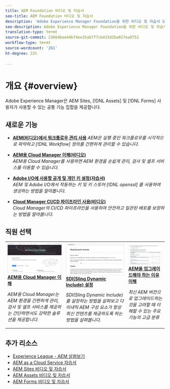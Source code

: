 ```yaml
---
title: AEM Foundation 비디오 및 자습서
seo-title: AEM Foundation 비디오 및 자습서
description: 'Adobe Experience Manager Foundation을 위한 비디오 및 자습서 모음입니다. '
seo-description: Adobe Experience Manager Foundation을 위한 비디오 및 자습서 모음입니다
translation-type: tm+mt
source-git-commit: 23664bae44b74ee35ab7f7cb415d2ba017ea8752
workflow-type: tm+mt
source-wordcount: '261'
ht-degree: 22%

---
```



# 개요 {#overview}

Adobe Experience Manager은 AEM Sites, [!DNL Assets] 및 [!DNL Forms] 사용자가 사용할 수 있는 공통 기능 집합을 제공합니다.

## 새로운 기능

* **[AEM(비디오)에서 워크플로우 관리 사용](./workflow/use-workflow-management.md)**
   *AEM은 실행 중인 워크플로우를 시각적으로 파악하고  [!DNL Workflow] 정의를 간편하게 관리할 수 있습니다.*

* **[AEM용 Cloud Manager 이해(비디오)](./cloud-manager/understand-cloud-manager-for-aem.md)**\
   *AEM용 Cloud Manager를 사용하면 AEM 환경을 손쉽게 관리, 검사 및 셀프 서비스를 이용할 수 있습니다.*

* **[Adobe I/O에 사용할 공개 및 개인 키 설정(자습서)](./authentication/set-up-public-private-keys-for-use-with-aem-and-adobe-io.md)**\
   *AEM 및 Adobe I/O에서 작동하는 키 및 키 스토어 [!DNL openssl] 를 사용하여 생성하는 방법을 알아봅니다.*

* **[Cloud Manager CI/CD 파이프라인 사용(비디오)](./cloud-manager/use-the-cicd-pipeline-in-cloud-manager-for-aem.md)**\
   *Cloud Manager의 CI/CD 파이프라인을 사용하여 안전하고 일관된 배포를 보장하는 방법을 알아봅니다.*

## 직원 선택

<table>
<tr>
  <td>
    <a href="./cloud-manager/understand-cloud-manager-for-aem.md">
    <img alt="AEM용 Cloud Manager 이해" src="./cloud-manager/assets/understand-cloud-manager-for-aem/thumbnail.png" />
    </a>
    <div>
     <a href="./cloud-manager/understand-cloud-manager-for-aem.md">
    <strong>AEM용 Cloud Manager 이해</strong>
    </a>
    </div>
    <p>
    <em>AEM용 Cloud Manager는 AEM 환경을 간편하게 관리, 검사 및 셀프 서비스를 제공하는 간단하면서도 강력한 솔루션을 제공합니다.</em>
    <p>
  </td>
   <td>
    <a href="./development/set-up-sling-dynamic-include.md">
    <img alt="SDI(Sling Dynamic Include) 설정" src="./development/assets/set-up-sling-dynamic-include/thumbnail.png" />
    </a>
     <div>
     <a href="./development/set-up-sling-dynamic-include.md">
    <strong>SDI(Sling Dynamic Include) 설정</strong>
    </a>
    </div>
    <p>
    <em>SDI(Sling Dynamic Include)를 설정하는 방법을 살펴보고 다이내믹 AEM 구성 요소가 항상 최신 컨텐츠를 제공하도록 하는 방법을 살펴봅니다.</em>
    <p>
  </td>
  <td>
    <a href="./administration/understand-reasons-to-upgrade.md">
    <img alt="AEM을 업그레이드해야 하는 이유 이해" src="./administration/assets/understand-reasons-to-upgrade/thumbnail.png" />
    </a>
    <div>
    <a href="./administration/understand-reasons-to-upgrade.md">
    <strong>AEM을 업그레이드해야 하는 이유 이해</strong>
    </a>
    </div>
    <p>
    <em>최신 AEM 버전으로 업그레이드하는 것을 고려할 때 이해할 수 있는 주요 기능의 고급 분류</em>
    </p>
  </td>
</tr>
</table>

## 추가 리소스

* [Experience League - AEM 살펴보기](https://experienceleague.adobe.com/#recommended/solutions/experience-manager)
* [AEM as a Cloud Service 자습서](/help/cloud-service/overview.md)
* [AEM Sites 비디오 및 자습서](/help/sites/overview.md)
* [AEM Assets 비디오 및 자습서](/help/assets/overview.md)
* [AEM Forms 비디오 및 자습서](/help/forms/overview.md)
